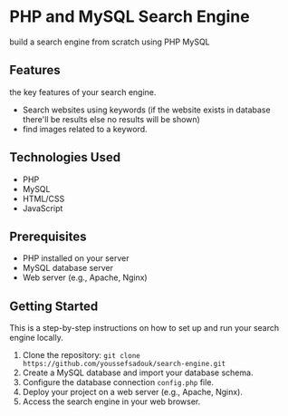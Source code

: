 # PHP and MySQL Search Engine
build a search engine from scratch using PHP MySQL

## Features
the key features of your search engine.

- Search websites using keywords (if the website exists in database there'll be results else no results will be shown)
- find images related to a keyword.

## Technologies Used
- PHP
- MySQL
- HTML/CSS 
- JavaScript

## Prerequisites

- PHP installed on your server
- MySQL database server
- Web server (e.g., Apache, Nginx)

## Getting Started
This is a step-by-step instructions on how to set up and run your search engine locally.

1. Clone the repository: `git clone https://github.com/youssefsadouk/search-engine.git`
2. Create a MySQL database and import your database schema.
3. Configure the database connection `config.php` file.
4. Deploy your project on a web server (e.g., Apache, Nginx).
5. Access the search engine in your web browser.
